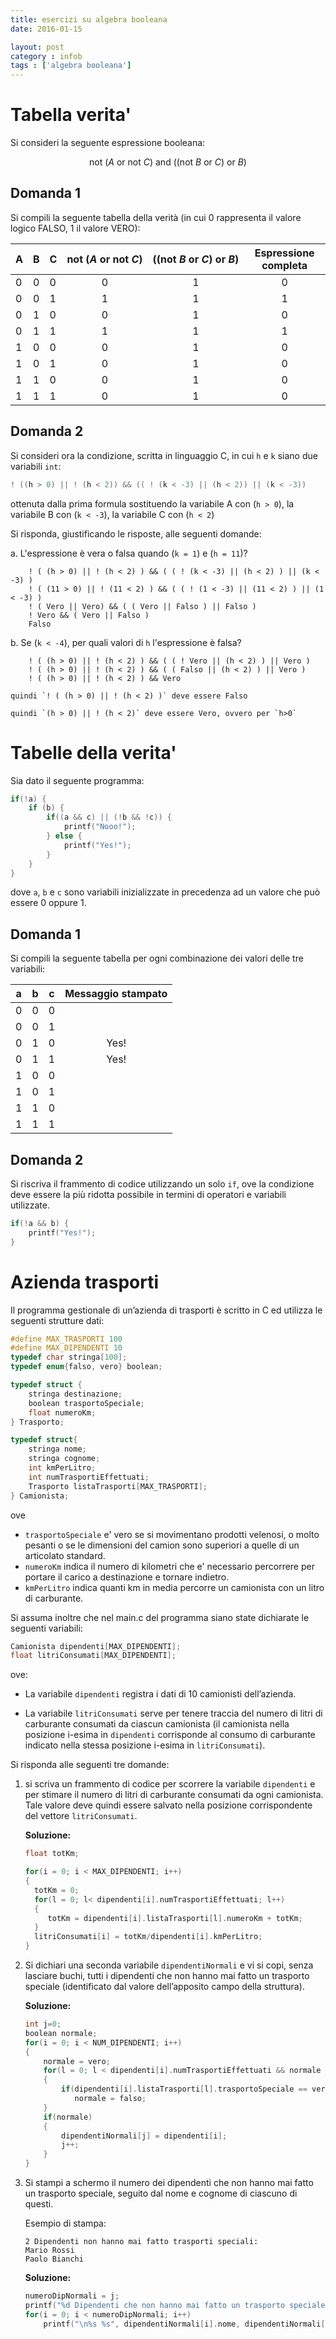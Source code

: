 ```yaml
---
title: esercizi su algebra booleana
date: 2016-01-15

layout: post
category : infob
tags : ['algebra booleana']
---
```


# Tabella verita'

Si consideri la seguente espressione booleana:

$$\textrm{not}~(A ~\textrm{or}~ \textrm{not}~C) ~\textrm{and}~ ((\textrm{not}~B ~\textrm{or}~ C) ~\textrm{or}~ B)$$

## Domanda 1

Si compili la seguente tabella della verità (in cui 0 rappresenta il valore logico FALSO, 1 il valore VERO):

| A | B | C | $\textrm{not}~(A ~\textrm{or}~ \textrm{not}~C)$ | $((\textrm{not}~B ~\textrm{or}~ C) ~\textrm{or}~ B)$ | Espressione completa |
|---|---|---|:-------------------------------------------------:|:-----------------------------------------------------:|:----------------------:|
| 0 | 0 | 0 |                                               0 |                                                    1 |                    0 |
| 0 | 0 | 1 |                                               1 |                                                    1 |                    1 |
| 0 | 1 | 0 |                                               0 |                                                    1 |                    0 |
| 0 | 1 | 1 |                                               1 |                                                    1 |                    1 |
| 1 | 0 | 0 |                                               0 |                                                    1 |                    0 |
| 1 | 0 | 1 |                                               0 |                                                    1 |                    0 |
| 1 | 1 | 0 |                                               0 |                                                    1 |                    0 |
| 1 | 1 | 1 |                                               0 |                                                    1 |                    0 |

## Domanda 2

Si consideri ora la condizione, scritta in linguaggio C, in cui `h` e `k` siano due variabili `int`:

```c
! ((h > 0) || ! (h < 2)) && (( ! (k < -3) || (h < 2)) || (k < -3))
```

ottenuta dalla prima formula sostituendo la variabile A con (`h > 0`), la variabile B con (`k < -3`), la variabile C con (`h < 2`)

Si risponda, giustificando le risposte, alle seguenti domande:

a.    L'espressione è  vera o falsa quando (`k = 1`) e (`h = 11`)?

        ! ( (h > 0) || ! (h < 2) ) && ( ( ! (k < -3) || (h < 2) ) || (k < -3) )
        ! ( (11 > 0) || ! (11 < 2) ) && ( ( ! (1 < -3) || (11 < 2) ) || (1 < -3) )
        ! ( Vero || Vero) && ( ( Vero || Falso ) || Falso )
        ! Vero && ( Vero || Falso )
        Falso


b.    Se (`k < -4`), per quali valori di `h` l'espressione è falsa?

        ! ( (h > 0) || ! (h < 2) ) && ( ( ! Vero || (h < 2) ) || Vero )
        ! ( (h > 0) || ! (h < 2) ) && ( ( Falso || (h < 2) ) || Vero )
        ! ( (h > 0) || ! (h < 2) ) && Vero

    quindi `! ( (h > 0) || ! (h < 2) )` deve essere Falso

    quindi `(h > 0) || ! (h < 2)` deve essere Vero, ovvero per `h>0`

# Tabelle della verita'

Sia dato il seguente programma:

``` c
if(!a) {
    if (b) {
        if((a && c) || (!b && !c)) {
            printf("Nooo!");
        } else {
            printf("Yes!");
        }
    }
}
```

dove `a`, `b` e `c` sono variabili inizializzate in precedenza ad un
valore che può essere 0 oppure 1.

Domanda 1
---------

Si compili la seguente tabella per ogni combinazione dei valori delle
tre variabili:

| **a** | **b** | **c** | **Messaggio stampato** |
|:-----:|:-----:|:-----:|:----------------------:|
|   0   |   0   |   0   |                        |
|   0   |   0   |   1   |                        |
|   0   |   1   |   0   |          Yes!          |
|   0   |   1   |   1   |          Yes!          |
|   1   |   0   |   0   |                        |
|   1   |   0   |   1   |                        |
|   1   |   1   |   0   |                        |
|   1   |   1   |   1   |                        |

Domanda 2
---------

Si riscriva il frammento di codice utilizzando un solo `if`, ove la
condizione deve essere la più ridotta possibile in termini di operatori
e variabili utilizzate.

``` c
if(!a && b) {
    printf("Yes!");
}
```


Azienda trasporti
=================

Il programma gestionale di un’azienda di trasporti è scritto in C ed
utilizza le seguenti strutture dati:

``` c
#define MAX_TRASPORTI 100
#define MAX_DIPENDENTI 10
typedef char stringa[100];
typedef enum{falso, vero} boolean;

typedef struct {
    stringa destinazione;
    boolean trasportoSpeciale;
    float numeroKm;
} Trasporto;

typedef struct{
    stringa nome;
    stringa cognome;
    int kmPerLitro;
    int numTrasportiEffettuati;
    Trasporto listaTrasporti[MAX_TRASPORTI];
} Camionista;
```

ove

-   `trasportoSpeciale` e' vero se si movimentano prodotti velenosi, o
    molto pesanti o se le dimensioni del camion sono superiori a quelle
    di un articolato standard.
-   `numeroKm` indica il numero di kilometri che e' necessario
    percorrere per portare il carico a destinazione e tornare indietro.
-   `kmPerLitro` indica quanti km in media percorre un camionista con un
    litro di carburante.

Si assuma inoltre che nel main.c del programma siano state dichiarate le
seguenti variabili:

``` c
Camionista dipendenti[MAX_DIPENDENTI];
float litriConsumati[MAX_DIPENDENTI];
```

ove:

-   La variabile `dipendenti` registra i dati di 10
    camionisti dell’azienda.

-   La variabile `litriConsumati` serve per tenere traccia del numero di
    litri di carburante consumati da ciascun camionista (il camionista
    nella posizione i-esima in `dipendenti` corrisponde al consumo di
    carburante indicato nella stessa posizione i-esima in
    `litriConsumati`).

Si risponda alle seguenti tre domande:

1.  si scriva un frammento di codice per scorrere la variabile
    `dipendenti` e per stimare il numero di litri di carburante
    consumati da ogni camionista. Tale valore deve quindi essere salvato
    nella posizione corrispondente del vettore `litriConsumati`.

    **Soluzione:**

    ``` c
    float totKm;

    for(i = 0; i < MAX_DIPENDENTI; i++)
    {
      totKm = 0;
      for(l = 0; l< dipendenti[i].numTrasportiEffettuati; l++)
      {
         totKm = dipendenti[i].listaTrasporti[l].numeroKm + totKm;
      }
      litriConsumati[i] = totKm/dipendenti[i].kmPerLitro;
    }
    ```

2.  Si dichiari una seconda variabile `dipendentiNormali` e vi si copi,
    senza lasciare buchi, tutti i dipendenti che non hanno mai fatto un
    trasporto speciale (identificato dal valore dell’apposito campo
    della struttura).

    **Soluzione:**

    ``` c
    int j=0;
    boolean normale;
    for(i = 0; i < NUM_DIPENDENTI; i++)
    {
        normale = vero;
        for(l = 0; l < dipendenti[i].numTrasportiEffettuati && normale == vero; l++)
        {
            if(dipendenti[i].listaTrasporti[l].trasportoSpeciale == vero)
               normale = falso;
        }
        if(normale)
        {
            dipendentiNormali[j] = dipendenti[i];
            j++;
        }
    }
    ```

3.  Si stampi a schermo il numero dei dipendenti che non hanno mai fatto
    un trasporto speciale, seguito dal nome e cognome di ciascuno
    di questi.

    Esempio di stampa:

        2 Dipendenti non hanno mai fatto trasporti speciali:
        Mario Rossi
        Paolo Bianchi

    **Soluzione:**

    ``` c
    numeroDipNormali = j;
    printf("%d Dipendenti che non hanno mai fatto un trasporto speciale: \n", numeroDipNormali);
    for(i = 0; i < numeroDipNormali; i++)
        printf("\n%s %s", dipendentiNormali[i].nome, dipendentiNormali[i].cognome);
    ```
